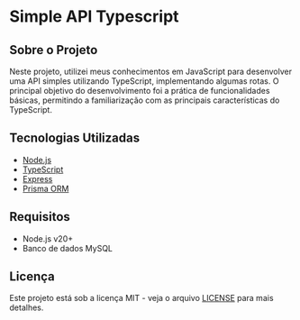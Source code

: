 # Simple API Typescript

## Sobre o Projeto

Neste projeto, utilizei meus conhecimentos em JavaScript para desenvolver uma API simples utilizando TypeScript, implementando algumas rotas.
O principal objetivo do desenvolvimento foi a prática de funcionalidades básicas, permitindo a familiarização com as principais características do TypeScript.

## Tecnologias Utilizadas

- [Node.js](https://nodejs.org/)
- [TypeScript](https://www.typescriptlang.org/)
- [Express](https://expressjs.com/pt-br/)
- [Prisma ORM](https://www.prisma.io/)

## Requisitos

- Node.js v20+
- Banco de dados MySQL

## Licença

Este projeto está sob a licença MIT - veja o arquivo [LICENSE](LICENSE) para mais detalhes.
